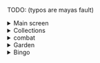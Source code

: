 TODO:
(typos are mayas fault)

<details>
<summary>Main screen</summary>

- Networth + Weight
- Progress to next Slayer
- Guild
- Auctions

</details>

<details>
<summary>Collections</summary>

- [ ] Minions

</details>

<details>
<summary>combat</summary>

- Kuudra
- Crimson Isle

</details>

<details>
<summary>Garden</summary>

## Main page
- [ ] weight
- [ ] visitor stats (only total)
- [ ] exportable bs (impossible????)

## Pest page
- [ ] gear
- [ ] kills
- [ ] idk

## Desert page
- [ ] Beth quest
- [ ] rescued hiker
- [ ] trevor
- [ ] glowing mushrooms broken
- [ ] trapper animal stats

</details>

<details>
<summary>Bingo</summary>

- [ ] points
- [ ] completed goals

</details>
